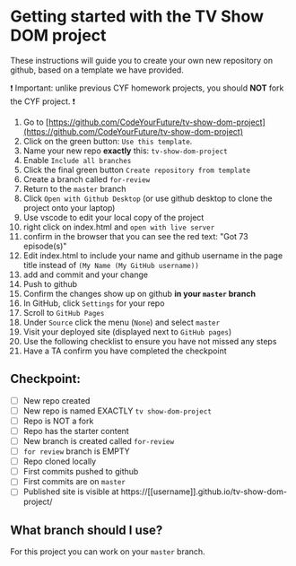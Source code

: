 # Getting started with the TV Show DOM project

These instructions will guide you to create your own new repository on github, based on a template we have provided.

:exclamation: 
Important: unlike previous CYF homework projects, you should **NOT** fork the CYF project.
:exclamation:

1. Go to [https://github.com/CodeYourFuture/tv-show-dom-project](https://github.com/CodeYourFuture/tv-show-dom-project)
1. Click on the green button: `Use this template`.
1. Name your new repo **exactly** this: `tv-show-dom-project`
1. Enable `Include all branches`
1. Click the final green button `Create repository from template`
1. Create a branch called `for-review`
1. Return to the `master` branch
1. Click `Open with Github Desktop` (or use github desktop to clone the project onto your laptop)
1. Use vscode to edit your local copy of the project
1. right click on index.html and `open with live server`
1. confirm in the browser that you can see the red text: "Got 73 episode(s)"
1. Edit index.html to include your name and github username in the page title instead of `(My Name (My GitHub username))`
1. add and commit and your change
1. Push to github
1. Confirm the changes show up on github **in your `master` branch**
1. In GitHub, click `Settings` for your repo
1. Scroll to `GitHub Pages`
1. Under `Source` click the menu (`None`) and select `master`
1. Visit your deployed site (displayed next to `GitHub pages`)
1. Use the following checklist to ensure you have not missed any steps
1. Have a TA confirm you have completed the checkpoint

## Checkpoint:

- [ ] New repo created
- [ ] New repo is named EXACTLY `tv show-dom-project`
- [ ] Repo is NOT a fork
- [ ] Repo has the starter content
- [ ] New branch is created called `for-review`
- [ ] `for review` branch is EMPTY
- [ ] Repo cloned locally
- [ ] First commits pushed to github
- [ ] First commits are on `master`
- [ ] Published site is visible at https://[[username]].github.io/tv-show-dom-project/

## What branch should I use?

For this project you can work on your `master` branch.
